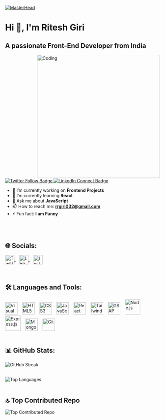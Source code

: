 [![MasterHead](https://firebasestorage.googleapis.com/v0/b/flexi-coding.appspot.com/o/dempgi7-520f8d5f-63d4-4453-8822-dbc149ae27f8.gif?alt=media&token=91c0c7b2-93c3-4029-b011-1a8703c5730d)](your-profile-link)

# Hi 👋, I'm Ritesh Giri
## A passionate Front-End Developer from India

<img align="right" alt="Coding" width="400" src="https://cdn.dribbble.com/users/1162077/screenshots/3848914/programmer.gif">

<p align="left">
  <a href="https://twitter.com/@KnIgHtG11697565" target="_blank">
    <img src="https://img.shields.io/twitter/follow/KnIgHtG11697565?logo=twitter&style=for-the-badge" alt="Twitter Follow Badge" />
  </a>
  <a href="https://www.linkedin.com/in/ritesh-giri-b8b770242" target="_blank">
    <img src="https://img.shields.io/badge/Connect%20with%20Me-0077B5?style=for-the-badge&logo=linkedin" alt="LinkedIn Connect Badge" />
  </a>
</p>

- 🔭 I’m currently working on **Frontend Projects**
- 🌱 I’m currently learning **React**
- 💬 Ask me about **JavaScript**
- 📫 How to reach me: **rrgiri032@gmail.com**
- ⚡ Fun fact: **I am Funny**

<br/>
<br/>

## 🌐 Socials:

<p align="left">
  <a href="https://twitter.com/KnIgHtG11697565" target="_blank">
    <img align="center" src="https://raw.githubusercontent.com/rahuldkjain/github-profile-readme-generator/master/src/images/icons/Social/twitter.svg" alt="Twitter" height="30" width="30" />
  </a>&nbsp;&nbsp;
  <a href="https://www.linkedin.com/in/ritesh-giri-b8b770242/" target="_blank">
    <img align="center" src="https://raw.githubusercontent.com/rahuldkjain/github-profile-readme-generator/master/src/images/icons/Social/linked-in-alt.svg" alt="LinkedIn" height="30" width="30" />
  </a>&nbsp;&nbsp;
  <a href="https://instagram.com/mr_ritesh_giri" target="_blank">
    <img align="center" src="https://raw.githubusercontent.com/rahuldkjain/github-profile-readme-generator/master/src/images/icons/Social/instagram.svg" alt="Instagram" height="30" width="30" />
  </a>
</p>


<br>

## 🛠️ Languages and Tools:

<div>
  <img alt="Visual Studio Code" width="40px" src="https://cdn.jsdelivr.net/gh/devicons/devicon/icons/vscode/vscode-original.svg" />&nbsp;&nbsp;&nbsp;
  <img alt="HTML5" width="40px" src="https://cdn.jsdelivr.net/gh/devicons/devicon/icons/html5/html5-original.svg" />&nbsp;&nbsp;&nbsp;
  <img alt="CSS3" width="40px" src="https://cdn.jsdelivr.net/gh/devicons/devicon/icons/css3/css3-original.svg" />&nbsp;&nbsp;&nbsp;
  <img alt="JavaScript" width="40px" src="https://cdn.jsdelivr.net/gh/devicons/devicon/icons/javascript/javascript-original.svg" />&nbsp;&nbsp;&nbsp;
  <img alt="React" width="40px" src="https://cdn.jsdelivr.net/gh/devicons/devicon/icons/react/react-original.svg" />&nbsp;&nbsp;&nbsp;
  <img alt="Tailwind CSS" width="40px" src="https://cdn.jsdelivr.net/gh/devicons/devicon/icons/tailwindcss/tailwindcss-original.svg" />&nbsp;&nbsp;&nbsp;
  <img alt="GSAP" width="40px" src="https://cdn.worldvectorlogo.com/logos/gsap-greensock.svg" />&nbsp;&nbsp;&nbsp;
  <img alt="Node.js" width="50px" src="https://upload.wikimedia.org/wikipedia/commons/d/d9/Node.js_logo.svg" />&nbsp;&nbsp;&nbsp;
  <img alt="Express.js" width="50px" src="https://cdn.jsdelivr.net/gh/devicons/devicon/icons/express/express-original.svg" />&nbsp;&nbsp;&nbsp;
  <img alt="MongoDB" width="40px" src="https://cdn.jsdelivr.net/gh/devicons/devicon/icons/mongodb/mongodb-original.svg" />&nbsp;&nbsp;&nbsp;
  <img alt="Git" width="40px" src="https://cdn.jsdelivr.net/gh/devicons/devicon/icons/git/git-original.svg" />
</div>




<br>

## 📊 GitHub Stats:

![GitHub Streak](https://github-readme-streak-stats.herokuapp.com/?user=mr-ritesh-giri&theme=dark&hide_border=false) <br/><br/>

![Top Languages](https://github-readme-stats.vercel.app/api/top-langs/?username=mr-ritesh-giri&theme=dark&hide_border=false&include_all_commits=false&count_private=false&layout=compact) <br/><br/>

## 🔝 Top Contributed Repo

![Top Contributed Repo](https://github-contributor-stats.vercel.app/api?username=mr-ritesh-giri&limit=5&theme=tokyonight&combine_all_yearly_contributions=true)

<!-- Profile views badge -->
<!-- [![](https://visitcount.itsvg.in/api?id=mr-ritesh-giri&label=Profile%20Views&color=12&icon=5&pretty=false)](https://visitcount.itsvg.in) -->


